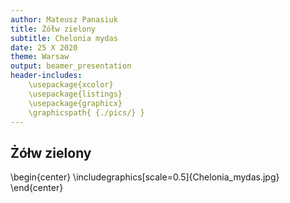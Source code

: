 ```yaml
---
author: Mateusz Panasiuk
title: Żółw zielony
subtitle: Chelonia mydas
date: 25 X 2020
theme: Warsaw
output: beamer_presentation
header-includes: 
    \usepackage{xcolor}
    \usepackage{listings}
    \usepackage{graphicx}
    \graphicspath{ {./pics/} }
---
```




## Żółw zielony


\begin{center}
  \includegraphics[scale=0.5]{Chelonia_mydas.jpg}
\end{center}
